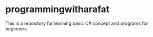 # programmingwitharafat
This is a repository for learning basic C# concept and programs for beginners.

